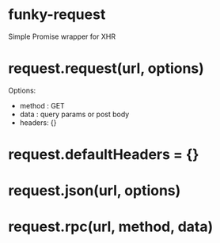 # funky-request
Simple Promise wrapper for XHR

# request.request(url, options)

Options:

 - method : GET
 - data : query params or post body
 - headers: {}

# request.defaultHeaders = {}

# request.json(url, options)

# request.rpc(url, method, data)
